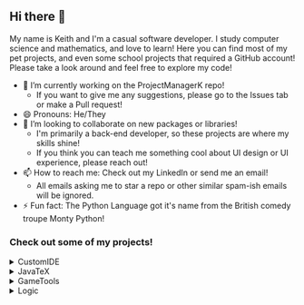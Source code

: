 ## Hi there 👋

My name is Keith and I'm a casual software developer. I study computer science and mathematics, and love to learn! Here you can find most of my pet projects, and even some school projects that required a GitHub account! Please take a look around and feel free to explore my code!

- 🔭 I’m currently working on the ProjectManagerK repo!
  - If you want to give me any suggestions, please go to the Issues tab or make a Pull request!
- 😄 Pronouns: He/They
- 👯 I’m looking to collaborate on new packages or libraries! 
  - I'm primarily a back-end developer, so these projects are where my skills shine!
  - If you think you can teach me something cool about UI design or UI experience, please reach out!
- 📫 How to reach me: Check out my LinkedIn or send me an email!
  - All emails asking me to star a repo or other similar spam-ish emails will be ignored.
- ⚡ Fun fact: The Python Language got it's name from the British comedy troupe Monty Python!

### Check out some of my projects!

<details>
  <summary>CustomIDE</summary>
  
  <br />

  You can find this project [here](https://github.com/keithallatt/CustomIDE/blob/main/README.md)!

  This project is all about the process of developing an in-house, fully custom IDE for Python! The goal of this project is not to switch daily-drivers to a new IDE, but to explore how IDE's are put together, from the stylistic choices, to the integrated tools and how each piece fits together. 
  
  A benefit to this project is doing it all in Python. The IDE is written in Python, using the PyQt5 module, making reading the code easier while still accomplishing a lot. In the future I'd like to try developing a plugin that allows for Java applications to be run also.
</details>
<details>
  <summary>JavaTeX</summary>
  
  <br />

  You can find this project [here](https://github.com/keithallatt/JavaTeX/blob/main/README.md)!

  While this project is still a work in progress, it aims to bring easy, repeatable, and modular LaTeX document generation to people too busy to manually create large documents that follow a set pattern. The end goal of this project is to have a wide variety of preset document chunks, which can be edited through the graphical user interface, and to generate similar documents with slightly different values (like for worksheets or written test versions). 
</details>

<details>
  <summary>GameTools</summary>
  
  <br />
  
  You can find this project [here](https://github.com/keithallatt/GameTools/blob/main/README.md)
  
  This project is still a work in progress, but aims to create a python library of modules to use in game prototyping, allowing creators to create inventory systems, simple maps, a rudimentary gameplay routine, etcetera. The end goal of this project is to have developing a small simple game be easy enough that a Python newbie could create something they could be proud of in a reasonable number of lines of code. A lot of the tools don't depend on packages such as the `curses` package, but instead can be used as the backend to a PyGame application.
  
</details>
<details>
  <summary>Logic</summary>
  
  <br />

  You can find this project [here](https://github.com/keithallatt/Logic/blob/main/README.md)!

  This project is all about programming logical structures. Currently focusing on Propositional Logic, also known as Zero-th order logic.
</details>
